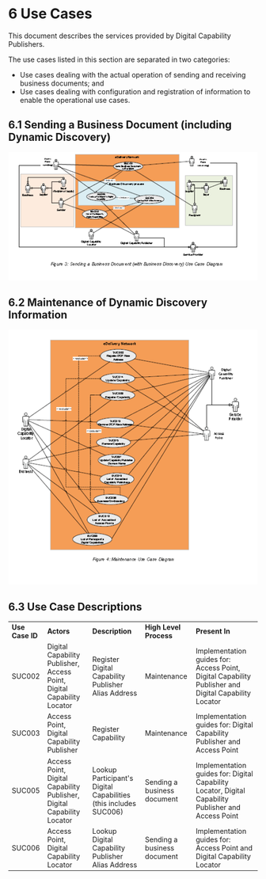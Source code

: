 # 6 Use Cases

This document describes the services provided by Digital Capability Publishers.

The use cases listed in this section are separated in two categories: 

 - Use cases dealing with the actual operation of sending and receiving business documents; and 
 - Use cases dealing with configuration and registration of information to enable the operational use cases. 

## 6.1 Sending a Business Document (including Dynamic Discovery)

![usecase-6.1.Logo](/images/Usecase-6.1.PNG)

## 6.2 Maintenance of Dynamic Discovery Information

![usecase-6.2.Logo](/images/Usecase-6.2.PNG)


## 6.3 Use Case Descriptions

| | | | | |
| ---| ---| ---| -----| -----|
**Use Case ID**| **Actors**| **Description**| **High Level Process**| **Present In**|
SUC002 | Digital Capability Publisher, Access Point, Digital Capability Locator | Register Digital Capability Publisher Alias Address | Maintenance | Implementation guides for: Access Point, Digital Capability Publisher and Digital Capability Locator |
SUC003 | Access Point, Digital Capability Publisher | Register Capability | Maintenance | Implementation guides for: Digital Capability Publisher and Access Point |
SUC005 | Access Point, Digital Capability Publisher, Digital Capability Locator | Lookup Participant's Digital Capabilities (this includes SUC006) | Sending a business document | Implementation guides for: Digital Capability Locator, Digital Capability Publisher and Access Point |
SUC006 | Access Point, Digital Capability Locator | Lookup Digital Capability Publisher Alias Address |Sending a business document |  Implementation guides for: Access Point and Digital Capability Locator |






